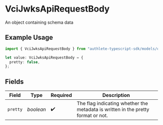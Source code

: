 # VciJwksApiRequestBody

An object containing schema data

## Example Usage

```typescript
import { VciJwksApiRequestBody } from "authlete-typescript-sdk/models/operations";

let value: VciJwksApiRequestBody = {
  pretty: false,
};
```

## Fields

| Field                                                                             | Type                                                                              | Required                                                                          | Description                                                                       |
| --------------------------------------------------------------------------------- | --------------------------------------------------------------------------------- | --------------------------------------------------------------------------------- | --------------------------------------------------------------------------------- |
| `pretty`                                                                          | *boolean*                                                                         | :heavy_check_mark:                                                                | The flag indicating whether the metadata is written in the pretty<br/>format or not.<br/> |